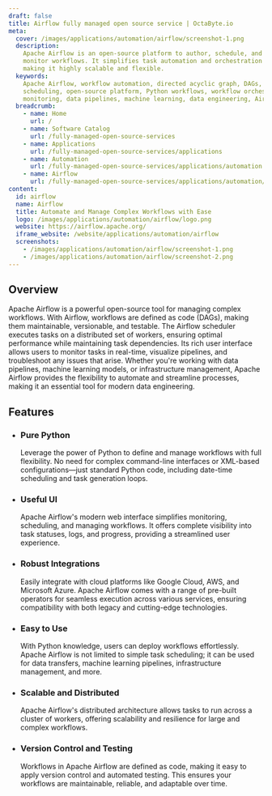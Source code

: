 ```yaml
---
draft: false
title: Airflow fully managed open source service | OctaByte.io
meta:
  cover: /images/applications/automation/airflow/screenshot-1.png
  description:
    Apache Airflow is an open-source platform to author, schedule, and
    monitor workflows. It simplifies task automation and orchestration using Python,
    making it highly scalable and flexible.
  keywords:
    Apache Airflow, workflow automation, directed acyclic graph, DAGs, task
    scheduling, open-source platform, Python workflows, workflow orchestration, task
    monitoring, data pipelines, machine learning, data engineering, Airflow features
  breadcrumb:
    - name: Home
      url: /
    - name: Software Catalog
      url: /fully-managed-open-source-services
    - name: Applications
      url: /fully-managed-open-source-services/applications
    - name: Automation
      url: /fully-managed-open-source-services/applications/automation
    - name: Airflow
      url: /fully-managed-open-source-services/applications/automation/airflow
content:
  id: airflow
  name: Airflow
  title: Automate and Manage Complex Workflows with Ease
  logo: /images/applications/automation/airflow/logo.png
  website: https://airflow.apache.org/
  iframe_website: /website/applications/automation/airflow
  screenshots:
    - /images/applications/automation/airflow/screenshot-1.png
    - /images/applications/automation/airflow/screenshot-2.png
---
```


## Overview

Apache Airflow is a powerful open-source tool for managing complex workflows. With Airflow, workflows are defined as code (DAGs), making them maintainable, versionable, and testable. The Airflow scheduler executes tasks on a distributed set of workers, ensuring optimal performance while maintaining task dependencies. Its rich user interface allows users to monitor tasks in real-time, visualize pipelines, and troubleshoot any issues that arise. Whether you're working with data pipelines, machine learning models, or infrastructure management, Apache Airflow provides the flexibility to automate and streamline processes, making it an essential tool for modern data engineering.

## Features

- ### Pure Python

  Leverage the power of Python to define and manage workflows with full flexibility. No need for complex command-line interfaces or XML-based configurations—just standard Python code, including date-time scheduling and task generation loops.

- ### Useful UI

  Apache Airflow's modern web interface simplifies monitoring, scheduling, and managing workflows. It offers complete visibility into task statuses, logs, and progress, providing a streamlined user experience.

- ### Robust Integrations

  Easily integrate with cloud platforms like Google Cloud, AWS, and Microsoft Azure. Apache Airflow comes with a range of pre-built operators for seamless execution across various services, ensuring compatibility with both legacy and cutting-edge technologies.

- ### Easy to Use

  With Python knowledge, users can deploy workflows effortlessly. Apache Airflow is not limited to simple task scheduling; it can be used for data transfers, machine learning pipelines, infrastructure management, and more.

- ### Scalable and Distributed

  Apache Airflow's distributed architecture allows tasks to run across a cluster of workers, offering scalability and resilience for large and complex workflows.

- ### Version Control and Testing

  Workflows in Apache Airflow are defined as code, making it easy to apply version control and automated testing. This ensures your workflows are maintainable, reliable, and adaptable over time.
